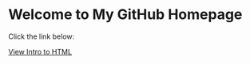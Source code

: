 <!DOCTYPE html>
<html>
</head>
<body>
    <h1>Welcome to My GitHub Homepage</h1>
    <p>Click the link below:</p>
    <a href="\Intro_to_html\index.html">View Intro to HTML</a>
</body>
</html>


